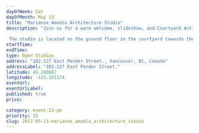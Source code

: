 ```yaml
---
dayOfWeek: Sat
dayOfMonth: May 13
title: "Marianne Amodio Architecture Studio"
description: "Join us for a warm welcome, slideshow, and Courtyard Antics.  The studio is located on the ground floor in the courtyard towards the back of the building."
startTime: 
endTime: 
type: Open Studios
address: "102-127 East Pender Street., Vancouver, BC, Canada"
addressLabel: "102-127 East Pender Street."
latitude: 49.280667
longitude: -123.101174
eventUrl: 
eventUrlLabel: 
published: true
price: 

category: event-13-pm
priority: 19
slug: 2017-05-13-marianne_amodio_architecture_studio
---
```

